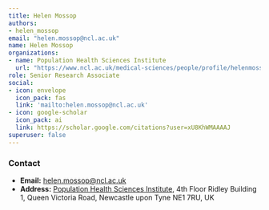 ```yaml
---
title: Helen Mossop
authors:
- helen_mossop
email: "helen.mossop@ncl.ac.uk"
name: Helen Mossop
organizations:
- name: Population Health Sciences Institute
  url: "https://www.ncl.ac.uk/medical-sciences/people/profile/helenmossop.html"
role: Senior Research Associate
social:
- icon: envelope
  icon_pack: fas
  link: 'mailto:helen.mossop@ncl.ac.uk'
- icon: google-scholar
  icon_pack: ai
  link: https://scholar.google.com/citations?user=xU8KhWMAAAAJ
superuser: false
---
```


### Contact

- __Email:__ [helen.mossop@ncl.ac.uk](mailto:helen.mossop@ncl.ac.uk)
- __Address:__ [Population Health Sciences Institute](https://www.ncl.ac.uk/medical-sciences/research/institutes/population-health/), 4th Floor Ridley Building 1, Queen Victoria Road, Newcastle upon Tyne NE1 7RU, UK
